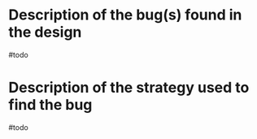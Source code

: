 # Description of the bug(s) found in the design
#todo

# Description of the strategy used to find the bug
#todo